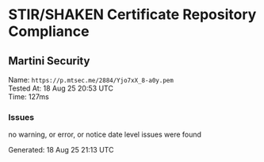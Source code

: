 # STIR/SHAKEN Certificate Repository Compliance

## Martini Security

Name: `https://p.mtsec.me/2884/Yjo7xX_8-a0y.pem`\
Tested At: 18 Aug 25 20:53 UTC\
Time: 127ms

### Issues

no warning, or error, or notice date level issues were found

Generated: 18 Aug 25 21:13 UTC